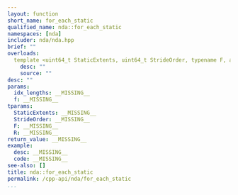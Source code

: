 ```yaml
---
layout: function
short_name: for_each_static
qualified_name: nda::for_each_static
namespaces: [nda]
includer: nda/nda.hpp
brief: ""
overloads:
  template <uint64_t StaticExtents, uint64_t StrideOrder, typename F, auto R> void for_each_static(const std::array<long, R> & idx_lengths, F && f):
    desc: ""
    source: ""
desc: ""
params:
  idx_lengths: __MISSING__
  f: __MISSING__
tparams:
  StaticExtents: __MISSING__
  StrideOrder: __MISSING__
  F: __MISSING__
  R: __MISSING__
return_value: __MISSING__
example:
  desc: __MISSING__
  code: __MISSING__
see-also: []
title: nda::for_each_static
permalink: /cpp-api/nda/for_each_static
...
```


